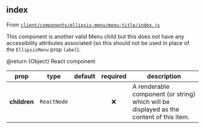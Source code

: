 
## index

From [`client/components/ellipsis-menu/menu-title/index.js`](client/components/ellipsis-menu/menu-title/index.js)

This component is another valid Menu child but this does not have any accessibility attributes
associated (so this should not be used in place of the `EllipsisMenu` prop `label`).

@return {Object} React component

prop | type | default | required | description
---- | :----: | :-------: | :--------: | -----------
**children** | `ReactNode` |  | :x: | A renderable component (or string) which will be displayed as the content of this item.




